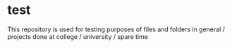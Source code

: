 # test
This repository is used for testing purposes of files and folders in general / projects done at college / university / spare time
